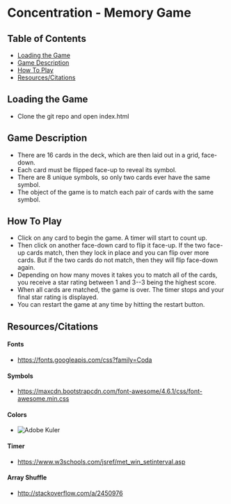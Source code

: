# Concentration - Memory Game

## Table of Contents

* [Loading the Game](#loadingthegame)
* [Game Description](#gamedescription)
* [How To Play](#howtoplay)
* [Resources/Citations](#resources/citations)

## Loading the Game

* Clone the git repo and open index.html

## Game Description

* There are 16 cards in the deck, which are then laid out in a grid, face-down.
* Each card must be flipped face-up to reveal its symbol.
* There are 8 unique symbols, so only two cards ever have the same symbol.
* The object of the game is to match each pair of cards with the same symbol.

## How To Play

* Click on any card to begin the game. A timer will start to count up.
* Then click on another face-down card to flip it face-up. If the two face-up cards match, then they lock in place and you can flip over more cards. But if the two cards do not match, then they will flip face-down again.
* Depending on how many moves it takes you to match all of the cards, you receive a star rating between 1 and 3--3 being the highest score.
* When all cards are matched, the game is over. The timer stops and your final star rating is displayed.
* You can restart the game at any time by hitting the restart button.

## Resources/Citations

#### Fonts
* https://fonts.googleapis.com/css?family=Coda

#### Symbols
* https://maxcdn.bootstrapcdn.com/font-awesome/4.6.1/css/font-awesome.min.css

#### Colors
* ![Adobe Kuler](#https://color.adobe.com/create/color-wheel/?base=2&rule=Complementary&selected=4&name=My%20Color%20Theme&mode=rgb&rgbvalues=0.6176470588235294,0.3622349392247174,0.017156862745098048,1,0.6408245349424053,0.15555555555555556,0.9176470588235294,0.5490196078431373,0.050980392156862744,0,0.3889231329586865,0.6176470588235294,0.050980392156862765,0.5967074549115912,0.9176470588235294&swatchOrder=0,1,2,3,4)

#### Timer
* https://www.w3schools.com/jsref/met_win_setinterval.asp

#### Array Shuffle
* http://stackoverflow.com/a/2450976
